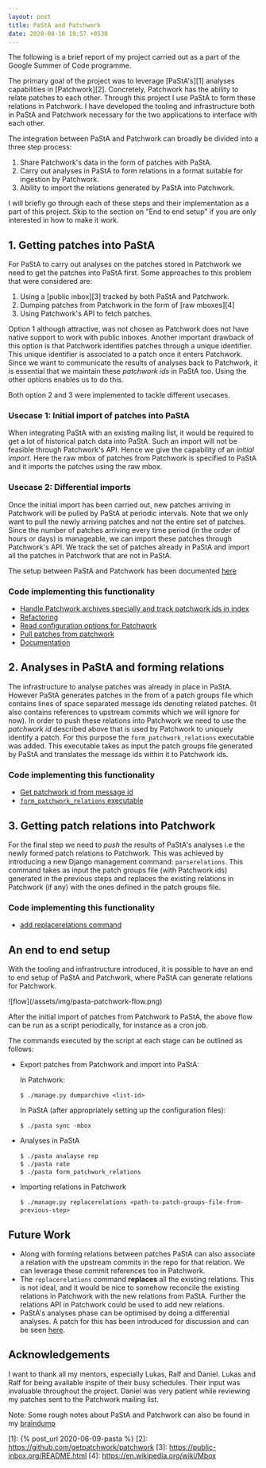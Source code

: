 ```yaml
---
layout: post
title: PaStA and Patchwork
date: 2020-08-10 19:57 +0530
---
```


The following is a brief report of my project carried out as a part of the
Google Summer of Code programme.

The primary goal of the project was to leverage [PaStA's][1] analyses
capabilities in [Patchwork][2]. Concretely, Patchwork has the ability to relate
patches to each other. Through this project I use PaStA to form these relations
in Patchwork.  I have developed the tooling and infrastructure both in PaStA
and Patchwork necessary for the two applications to interface with each other.

The integration between PaStA and Patchwork can broadly be divided into a three
step process:

1. Share Patchwork's data in the form of patches with PaStA.
2. Carry out analyses in PaStA to form relations in a format suitable for
   ingestion by Patchwork.
3. Ability to import the relations generated by PaStA into Patchwork.

I will briefly go through each of these steps and their implementation as a
part of this project. Skip to the section on "End to end setup" if you are only
interested in how to make it work.

## 1. Getting patches into PaStA

For PaStA to carry out analyses on the patches stored in Patchwork we need to
get the patches into PaStA first. Some approaches to this problem that were
considered are:

1. Using a [public inbox][3] tracked by both PaStA and Patchwork.
2. Dumping patches from Patchwork in the form of [raw mboxes][4]
3. Using Patchwork's API to fetch patches.

Option 1 although attractive, was not chosen as Patchwork does not have native
support to work with public inboxes. Another important drawback of this option
is that Patchwork identifies patches through a unique identifier. This unique
identifier is associated to a patch once it enters Patchwork. Since we want to
communicate the results of analyses back to Patchwork, it is essential that we
maintain these _patchwork ids_ in PaStA too. Using the other options enables
us to do this.

Both option 2 and 3 were implemented to tackle different usecases.

### Usecase 1: Initial import of patches into PaStA
When integrating PaStA with an existing mailing list, it would be required to
get a lot of historical patch data into PaStA. Such an import will not be
feasible through Patchwork's API. Hence we give the capability of an _initial
import_. Here the raw mbox of patches from Patchwork is specified to PaStA and
it imports the patches using the raw mbox.

### Usecase 2: Differential imports
Once the initial import has been carried out, new patches arriving in Patchwork
will be pulled by PaStA at periodic intervals. Note that we only want to pull
the newly arriving patches and not the entire set of patches. Since the number
of patches arriving every time period (in the order of hours or days) is
manageable, we can import these patches through Patchwork's API. We track the
set of patches already in PaStA and import all the patches in Patchwork that
are not in PaStA.

The setup between PaStA and Patchwork has been documented
[here](https://github.com/lfd/PaStA#setting-up-pasta-and-patchwork)

### Code implementing this functionality
- [Handle Patchwork archives specially and track patchwork ids in
  index](https://github.com/lfd/PaStA/commit/dcbaabf98569b41e1bd0e5691bfa62affe02580f)
- [Refactoring](https://github.com/lfd/PaStA/commit/a48fb617cc3ecfe6d4f3366d70b6130943791f86)
- [Read configuration options for
  Patchwork](https://github.com/lfd/PaStA/commit/696bf84c68b68c35e787b231f88685f512ee8ac8)
- [Pull patches from patchwork](https://github.com/lfd/PaStA/commit/f12487dd2a04b286ff3b7b9e1e3c5db600ae728c)
- [Documentation](https://github.com/lfd/PaStA/commit/1720294611cbd7039cc205136776ddf70e443be2)

## 2. Analyses in PaStA and forming relations
The infrastructure to analyse patches was already in place in PaStA. However
PaStA generates patches in the from of a patch groups file which contains lines
of space separated message ids denoting related patches. (It also contains
references to upstream commits which we will ignore for now). In order to push
these relations into Patchwork we need to use the _patchwork id_ described
above that is used by Patchwork to uniquely identify a patch. For this purpose
the `form_patchwork_relations` executable was added. This executable takes as
input the patch groups file generated by PaStA and translates the message ids
within it to Patchwork ids.

### Code implementing this functionality
- [Get patchwork id from message
  id](https://github.com/lfd/PaStA/commit/0b976b4113c1c034edbe9dbec92fea7867518967)
- [`form_patchwork_relations`
  executable](https://github.com/lfd/PaStA/commit/0b976b4113c1c034edbe9dbec92fea7867518967)

## 3. Getting patch relations into Patchwork
For the final step we need to _push_ the results of PaStA's analyses i.e the
newly formed patch relations to Patchwork. This was achieved by introducing a
new Django management command: `parserelations`. This command takes as input
the patch groups file (with Patchwork ids) generated in the previous steps and
replaces the existing relations in Patchwork (if any) with the ones defined in
the patch groups file. 

### Code implementing this functionality
- [add replacerelations
  command](https://github.com/getpatchwork/patchwork/commit/fe0c0ca7279e35904c488dea57345e1d4f13f895)

## An end to end setup

With the tooling and infrastructure introduced, it is possible to have an end
to end setup of PaStA and Patchwork, where PaStA can generate relations for
Patchwork.


<div class="center-image">
![flow](/assets/img/pasta-patchwork-flow.png)
</div>

After the initial import of patches from Patchwork to PaStA, the above flow can
be run as a script periodically, for instance as a cron job.

The commands executed by the script at each stage can be outlined as follows:
- Export patches from Patchwork and import into PaStA:

  In Patchwork:
  ```
  $ ./manage.py dumparchive <list-id>
  ```
  In PaStA (after appropriately setting up the configuration files):
  ```
  $ ./pasta sync -mbox
  ```
- Analyses in PaStA
  ```
  $ ./pasta analayse rep
  $ ./pasta rate
  $ ./pasta form_patchwork_relations
  ```
- Importing relations in Patchwork
  ```
  $ ./manage.py replacerelations <path-to-patch-groups-file-from-previous-step>
  ```

## Future Work
- Along with forming relations between patches PaStA can also associate a
  relation with the upstream commits in the repo for that relation. We can
  leverage these commit references too in Patchwork.
- The `replacerelations` command **replaces** all the existing relations. This
  is not ideal, and it would be nice to somehow reconcile the existing
  relations in Patchwork with the new relations from PaStA. Further the
  relations API in Patchwork could be used to add new relations.
- PaStA's analyses phase can be optimised by doing a differential analyses. A
  patch for this has been introduced for discussion and can be seen
  [here](https://github.com/rsarky/PaStA/commit/55da867c90b7edf6e46bf1d1ab6e13721bec8cd7).

## Acknowledgements
I want to thank all my mentors, especially Lukas, Ralf and Daniel. Lukas and
Ralf for being available inspite of their busy schedules. Their input was
invaluable throughout the project. Daniel was very patient while reviewing my
patches sent to the Patchwork mailing list.

Note: Some rough notes about PaStA and Patchwork can also be found in my
[braindump](https://rsarky.github.io/braindump/index.html)

[1]: {% post_url 2020-06-09-pasta %}
[2]: https://github.com/getpatchwork/patchwork
[3]: https://public-inbox.org/README.html
[4]: https://en.wikipedia.org/wiki/Mbox
